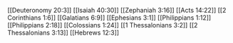 [[Deuteronomy 20:3]]
[[Isaiah 40:30]]
[[Zephaniah 3:16]]
[[Acts 14:22]]
[[2 Corinthians 1:6]]
[[Galatians 6:9]]
[[Ephesians 3:1]]
[[Philippians 1:12]]
[[Philippians 2:18]]
[[Colossians 1:24]]
[[1 Thessalonians 3:2]]
[[2 Thessalonians 3:13]]
[[Hebrews 12:3]]
